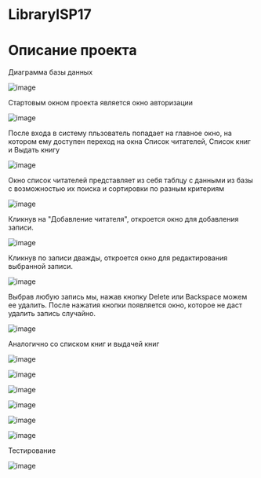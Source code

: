# LibraryISP17

<p align="center"><h1>Описание проекта</h1></p>



Диаграмма базы данных

![image](https://user-images.githubusercontent.com/81164509/162581541-01a8976b-ab7e-4308-97fb-9373ef0e7b52.png)



Стартовым окном проекта является окно авторизации

![image](https://user-images.githubusercontent.com/81164509/163431573-38d51173-9419-4898-b75f-8b78382e3d7b.png)


После входа в систему пльзователь попадает на главное окно, на котором ему доступен переход на окна Список читателей, Список книг и Bыдать книгу

![image](https://user-images.githubusercontent.com/81164509/163423582-019dc07c-7adb-4d99-90cf-2cc5f682c45d.png)


Окно список читателей представляет из себя таблцу с данными из базы с возможностью их поиска и сортировки по разным критериям

![image](https://user-images.githubusercontent.com/81164509/163423711-e06ada4a-f944-4c92-a04f-c8da02a80d6f.png)


Кликнув на "Добавление читателя", откроется окно для добавления записи. 

![image](https://user-images.githubusercontent.com/81164509/163422913-c7b145e2-830b-407d-8e4c-50f358ca2b75.png)


Кликнув по записи дважды, откроется окно для редактирования выбранной записи. 

![image](https://user-images.githubusercontent.com/81164509/163423136-dfe4dc48-95ee-477f-bb2a-fd512d977534.png)


Выбрав любую запись мы, нажав кнопку Delete или Backspace можем ее удалить. Послe нажатия кнопки появляется окно, которое не даст удалить запись случайно.

![image](https://user-images.githubusercontent.com/81164509/162582011-8e8b2d38-6923-461f-bea9-082bcf17be17.png)


Аналогично со списком книг и выдачей книг

![image](https://user-images.githubusercontent.com/81164509/163424112-f3f6b383-a2f9-4388-bb56-c8c1ba238cb1.png)


![image](https://user-images.githubusercontent.com/81164509/163424194-15bd69c6-1ee5-41b4-b996-3dfbea525863.png)


![image](https://user-images.githubusercontent.com/81164509/163424613-78b7a124-8b5d-49cd-91b1-0c588aa07524.png)


![image](https://user-images.githubusercontent.com/81164509/163424781-073a8577-1658-41d3-a2ef-0dad5ee1f906.png)


![image](https://user-images.githubusercontent.com/81164509/163424895-11f5d172-653e-4f74-ad79-676ce023267e.png)


![image](https://user-images.githubusercontent.com/81164509/163424980-3b8f3e85-d7a5-4945-97a0-ba969ac2936c.png)


Тестирование

![image](https://user-images.githubusercontent.com/81164509/163531288-3bcc0c6d-37be-4dd1-b7b8-18359dc69171.png)

